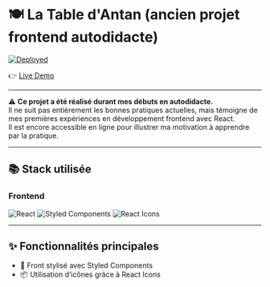 # 🍽️ La Table d'Antan (ancien projet frontend autodidacte)

[![Deployed](https://img.shields.io/badge/Site%20en%20ligne-Disponible-32CD32?style=for-the-badge)](https://la-table-d-antan.vercel.app)

👉 [Live Demo](https://la-table-d-antan.vercel.app)

---

⚠️ **Ce projet a été réalisé durant mes débuts en autodidacte.**  
Il ne suit pas entièrement les bonnes pratiques actuelles, mais témoigne de mes premières expériences en développement frontend avec React.  
Il est encore accessible en ligne pour illustrer ma motivation à apprendre par la pratique.

---

## 📚 Stack utilisée

### Frontend

<p align="left">
  <img src="https://img.shields.io/badge/React-61DAFB?style=for-the-badge&logo=react&logoColor=black" alt="React" />
  <img src="https://img.shields.io/badge/Styled%20Components-DB7093?style=for-the-badge&logo=styled-components&logoColor=white" alt="Styled Components" />
  <img src="https://img.shields.io/badge/React%20Icons-61DAFB?style=for-the-badge&logo=react&logoColor=black" alt="React Icons" />
</p>

---

## ✨ Fonctionnalités principales

- 🎨 Front stylisé avec Styled Components
- 📦 Utilisation d’icônes grâce à React Icons
  

